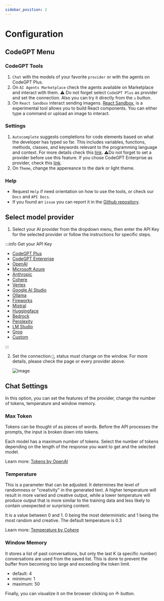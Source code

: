 ```yaml
---
sidebar_position: 2
---
```


# Configuration

## CodeGPT Menu

### CodeGPT Tools

1. `Chat` with the models of your favorite `provider` or with the agents on CodeGPT Plus.
2. On `AI Agents Marketplace` check the agents available on Marketplace and interact with them. ⚠️ Do not forget select `CodeGPT Plus` as provider and set the connection. Also you can try it directly from the `⌂` button.
3. On `React Sandbox`  interact sending imagens. [React Sandbox](http://localhost:54112/vision), is a experimental tool allows you to build React components. You can either type a command or upload an image to interact.

### Settings
1. `Autocomplete` suggests completions for code elements based on what the developer has typed so far. This includes variables, functions, methods, classes, and keywords relevant to the programming language and context. For more details check this [link](https://docs.codegpt.co/docs/tutorial-features/code_autocompletion).
   ⚠️Do not forget to set a provider before use this feature. If you chose CodeGPT Enterprise as provider, check this [link](https://docs.codegpt.co/docs/tutorial-features/code_autocompletion).
2. On `Theme`, change the appereance to the dark or light theme.

### Help
- Request `Help` if need orientation on how to use the tools, or check our `Docs` and `API Docs`.
- If you found an `issue` you can report it in the [Github repository](https://github.com/davila7/code-gpt-docs/issues/240).

## Select model provider

1. Select your AI provider from the dropdown menu, then enter the API Key for the selected provider or follow the instructions for specific steps.

:::info Get your API Key

- [CodeGPT Plus](/docs/tutorial-ai-providers/codegpt_plus)
- [CodeGPT Enterprise](/docs/tutorial-ai-providers/codegpt_enterprise)
- [OpenAI](/docs/tutorial-ai-providers/openai)
- [Microsoft Azure](/docs/tutorial-ai-providers/microsoft-azure)
- [Anthropic](/docs/tutorial-ai-providers/anthropic)
- [Cohere](/docs/tutorial-ai-providers/cohere)
- [Vertex](/docs/tutorial-ai-providers/google_vertex)
- [Google AI Studio](/docs/tutorial-ai-providers/google)
- [Ollama](/docs/tutorial-ai-providers/ollama)
- [Fireworks](/docs/tutorial-ai-providers/fireworks)
- [Mistral](/docs/tutorial-ai-providers/mistral)
- [Huggingface](/docs/tutorial-ai-providers/huggingface)
- [Bedrock](/docs/tutorial-ai-providers/bedrock)
- [Perplexity](/docs/tutorial-ai-providers/perplexity)
- [LM Studio](/docs/tutorial-ai-providers/lmstudio)
- [Groq](/docs/tutorial-ai-providers/Groq)
- [Custom](/docs/tutorial-ai-providers/custom)

:::

2. Set the connection `🔑`, status must change on the window. For more details, please check the page or every provider above.

   ![image](https://github.com/davila7/code-gpt-docs/assets/37567214/1bd230b7-f9a3-4822-8f67-4bb98d3940c3)


## Chat Settings 

In this option, you can set the features of the provider, change the number of tokens, temperature and window memory.

### Max Token
Tokens can be thought of as pieces of words. Before the API processes the prompts, the input is broken down into tokens.

Each model has a maximum number of tokens. Select the number of tokens depending on the length of the response you want to get and the selected model.

Learn more: [Tokens by OpenAI](https://help.openai.com/en/articles/4936856-what-are-tokens-and-how-to-count-them)

### Temperature
This is a parameter that can be adjusted. It determines the level of randomness or "creativity" in the generated text. A higher temperature will result in more varied and creative output, while a lower temperature will produce output that is more similar to the training data and less likely to contain unexpected or surprising content.

It is a value between 0 and 1. 0 being the most deterministic and 1 being the most random and creative. The default temperature is 0.3

Learn more: [Temperature by Cohere](https://docs.cohere.ai/docs/temperature)

### Window Memory

It stores a list of past conversations, but only the last K (a specific number) conversations are used from the saved list. This is done to prevent the buffer from becoming too large and exceeding the token limit.

- default: 4
- minimum: 1
- maximum: 50

Finally, you can visualize it on the browser clicking on <svg xmlns="http://www.w3.org/2000/svg" width="1em" height="1em" viewBox="0 0 24 24"><path fill="currentColor" d="M2 12h2v5h16v-5h2v5c0 1.11-.89 2-2 2H4a2 2 0 0 1-2-2zm10 3l5.55-5.46l-1.42-1.41L13 11.25V2h-2v9.25L7.88 8.13L6.46 9.55z"/></svg>  button.

